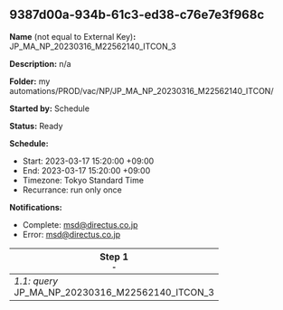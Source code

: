## 9387d00a-934b-61c3-ed38-c76e7e3f968c

**Name** (not equal to External Key)**:** JP_MA_NP_20230316_M22562140_ITCON_3

**Description:** n/a

**Folder:** my automations/PROD/vac/NP/JP_MA_NP_20230316_M22562140_ITCON/

**Started by:** Schedule

**Status:** Ready

**Schedule:**

* Start: 2023-03-17 15:20:00 +09:00
* End: 2023-03-17 15:20:00 +09:00
* Timezone: Tokyo Standard Time
* Recurrance: run only once

**Notifications:**

* Complete: msd@directus.co.jp
* Error: msd@directus.co.jp

| Step 1<br>_<small>-</small>_ |
| --- |
| _1.1: query_<br>JP_MA_NP_20230316_M22562140_ITCON_3 |
